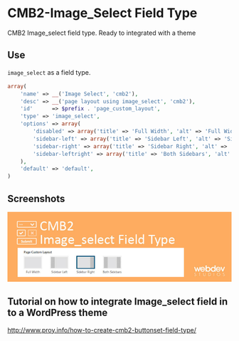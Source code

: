 # CMB2-Image_Select Field Type
CMB2 Image_select field type. Ready to integrated with a theme

## Use
`image_select` as a field type.
```php
array(	
    'name' => __('Image Select', 'cmb2'),
    'desc' => __('page layout using image_select', 'cmb2'),
    'id'      => $prefix . 'page_custom_layout',
    'type' => 'image_select',
    'options' => array(
        'disabled' => array('title' => 'Full Width', 'alt' => 'Full Width', 'img' => $image_path . 'img/sidebar-disabled.gif'),
        'sidebar-left' => array('title' => 'Sidebar Left', 'alt' => 'Sidebar Left', 'img' => $image_path . 'img/sidebar-left.gif'),
        'sidebar-right' => array('title' => 'Sidebar Right', 'alt' => 'Sidebar Right', 'img' => $image_path . 'img/sidebar-right.gif'),
        'sidebar-leftright' => array('title' => 'Both Sidebars', 'alt' => 'Both Sidebars', 'img' => $image_path . 'img/sidebar-both.gif'),
    ),
    'default' => 'default',    
)
```
## Screenshots
<img src="https://github.com/improy/CMB2-Image_Select-Field-Type/blob/master/CMB2-Image_select-Field-Type.jpg" alt="CMB2 Image_select Field Type"/>

## Tutorial on how to integrate Image_select field in to a WordPress theme 
http://www.proy.info/how-to-create-cmb2-buttonset-field-type/


